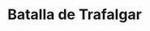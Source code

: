 ﻿---
title: "Batalla de Trafalgar"
permalink: periodes_735.html
layout: periode
dataInici: 1805-10-21
sidebar: periodes
pares:
  - 733:
    title: "Guerra Anglo-Española"
    dataInici: "(1804-12-14)"
    dataFi: "(1809-01-14)"

fills:
jocsPrincipals:
jocsEscenaris:
jocsEpoca:
  - title: "Flying Colors"
    bggId: 8730
    escenari: "Trafalgar"
    dataInici: 
    dataFi: 

jocsEpocaEscenaris:
---
